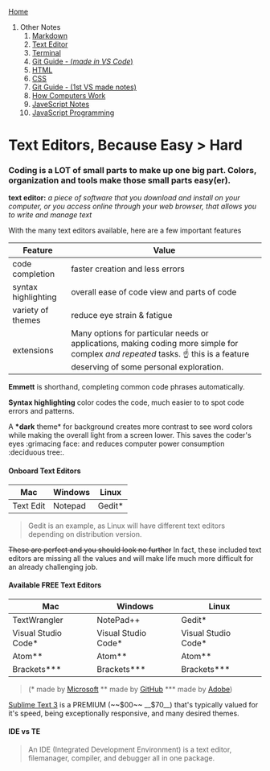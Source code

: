 [Home](README.md) 
1. Other Notes
	1. [Markdown](markdown.md)
	1. [Text Editor](TEXTEDITOR.md)
	1. [Terminal](TERMINAL.md)
	1. [Git Guide - (_made in VS Code_)](VScode.md)
	1. [HTML](HTML.md)
	1. [CSS](CDD.md)
	1. [Git Guide - (1st VS made notes)](GitGuide-VS.md)
	1. [How Computers Work](how_computers_work.md)
	1. [JaveScript Notes](JavaScript.md)
	1. [JavaScript Programming](JavaScript-Programming.md)
    
# Text Editors, Because Easy > Hard

### Coding is a LOT of small parts to make up one big part.  Colors, organization and tools make those small parts easy(er).

__text editor:__ _a piece of software that you download and install on your computer, or you access online through your web browser, that allows you to write and manage text_

With the many text editors available, here are a few important features

Feature | Value 
------- | -----
code completion | faster creation and less errors
syntax highlighting | overall ease of code view and parts of code
variety of themes | reduce eye strain & fatigue
extensions | Many options for particular needs or applications, making coding more simple for complex _and repeated_ tasks. :point_up: this is a feature deserving of some personal exploration.

__Emmett__ is shorthand, completing common code phrases automatically.

__Syntax highlighting__ color codes the code, much easier to to spot code errors and patterns. 

A __*dark__ theme* for background creates more contrast to see word colors while making the overall light from a screen lower.  This saves the coder's eyes :grimacing face: and reduces computer power consumption :deciduous tree:. 

#### Onboard Text Editors
Mac | Windows | Linux 
--- | ------- | -----
Text Edit | Notepad | Gedit*
> Gedit is an example, as Linux will have different text editors depending on distribution version.

~~These are perfect and you should look no further~~
In fact, these included text editors are missing all the values and will make life much more difficult for an already challenging job.  

#### Available __FREE__ Text Editors
Mac | Windows | Linux 
--- | ------- | -----
TextWrangler | NotePad++ | Gedit*
Visual Studio Code* | Visual Studio Code* | Visual Studio Code*
Atom** | Atom** | Atom**
Brackets*** | Brackets*** | Brackets***

> (* made by [Microsoft](https://visualstudio.microsoft.com/downloads/)
> ** made by [GitHub](https://atom.io/)
> *** made by [Adobe](http://brackets.io/))

[Sublime Text 3](https://www.sublimetext.com/3) is a PREMIUM (~~$00~~ __$70__) that's typically valued for it's speed, being exceptionally responsive, and many desired themes.

#### IDE vs TE
> An IDE (Integrated Development Environment) is a text editor, filemanager, compiler, and debugger all in one package.
